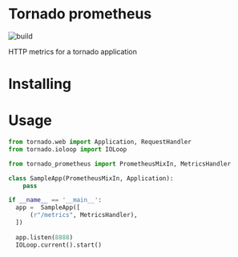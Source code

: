 # Tornado prometheus
![build](https://travis-ci.org/globocom/tornado-prometheus.svg?branch=master)

HTTP metrics for a tornado application

# Installing


# Usage

```python
from tornado.web import Application, RequestHandler
from tornado.ioloop import IOLoop

from tornado_prometheus import PrometheusMixIn, MetricsHandler

class SampleApp(PrometheusMixIn, Application):
    pass

if __name__ == '__main__':
  app =  SampleApp([
      (r"/metrics", MetricsHandler),
  ])
  
  app.listen(8888)
  IOLoop.current().start()
```
